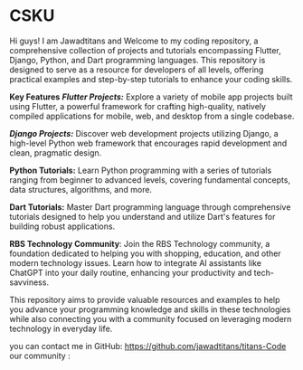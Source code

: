 # CSKU

Hi guys! I am Jawadtitans and  Welcome to my coding repository, a comprehensive collection of projects and tutorials encompassing Flutter, Django, Python, and Dart programming languages. This repository is designed to serve as a resource for developers of all levels, offering practical examples and step-by-step tutorials to enhance your coding skills.

**Key Features**
**_Flutter Projects:_** Explore a variety of mobile app projects built using Flutter, a powerful framework for crafting high-quality, natively compiled applications for mobile, web, and desktop from a single codebase.

**_Django Projects:_** Discover web development projects utilizing Django, a high-level Python web framework that encourages rapid development and clean, pragmatic design.

**Python Tutorials:** Learn Python programming with a series of tutorials ranging from beginner to advanced levels, covering fundamental concepts, data structures, algorithms, and more.

**Dart Tutorials:** Master Dart programming language through comprehensive tutorials designed to help you understand and utilize Dart's features for building robust applications.

**RBS Technology Community**: Join the RBS Technology community, a foundation dedicated to helping you with shopping, education, and other modern technology issues. Learn how to integrate AI assistants like ChatGPT into your daily routine, enhancing your productivity and tech-savviness.

This repository aims to provide valuable resources and examples to help you advance your programming knowledge and skills in these technologies while also connecting you with a community focused on leveraging modern technology in everyday life.

you can contact me in GitHub:
https://github.com/jawadtitans/titans-Code
our community :





